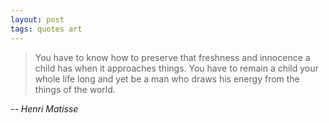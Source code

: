 ```yaml
---
layout: post
tags: quotes art
---
```

> You have to know how to preserve that freshness and innocence a child has when it approaches things. You have to remain a child your whole life long and yet be a man who draws his energy from the things of the world.

*-- Henri Matisse*